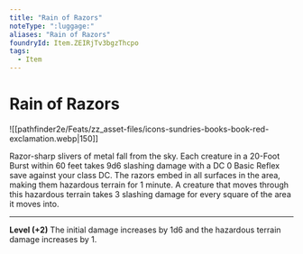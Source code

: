 ```yaml
---
title: "Rain of Razors"
noteType: ":luggage:"
aliases: "Rain of Razors"
foundryId: Item.ZEIRjTv3bgzThcpo
tags:
  - Item
---
```


# Rain of Razors
![[pathfinder2e/Feats/zz_asset-files/icons-sundries-books-book-red-exclamation.webp|150]]

Razor-sharp slivers of metal fall from the sky. Each creature in a 20-Foot Burst within 60 feet takes 9d6 slashing damage with a DC 0 Basic Reflex save against your class DC. The razors embed in all surfaces in the area, making them hazardous terrain for 1 minute. A creature that moves through this hazardous terrain takes 3 slashing damage for every square of the area it moves into.

* * *

**Level (+2)** The initial damage increases by 1d6 and the hazardous terrain damage increases by 1.
